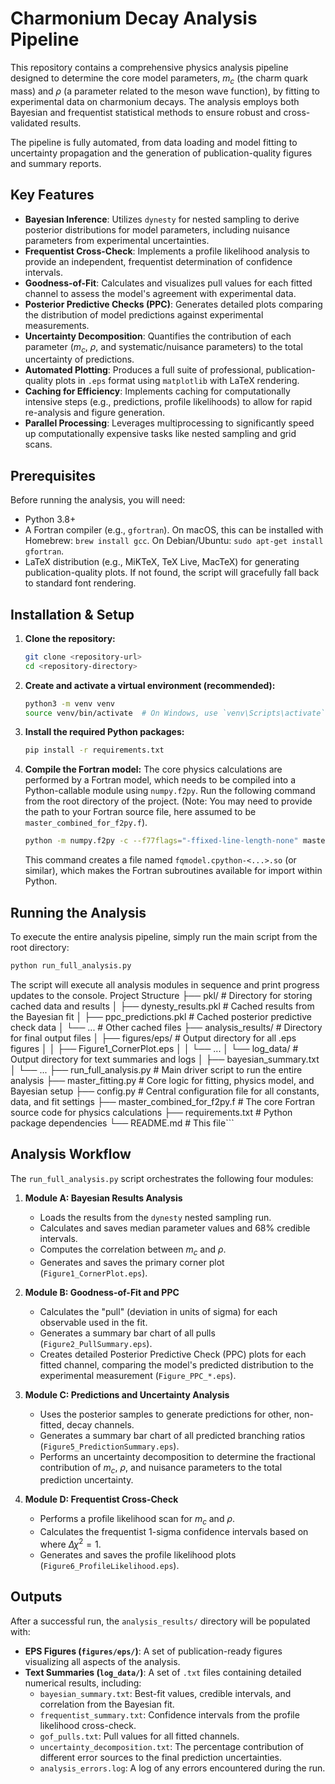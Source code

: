 # Charmonium Decay Analysis Pipeline

This repository contains a comprehensive physics analysis pipeline designed to determine the core model parameters, $m_c$ (the charm quark mass) and $\rho$ (a parameter related to the meson wave function), by fitting to experimental data on charmonium decays. The analysis employs both Bayesian and frequentist statistical methods to ensure robust and cross-validated results.

The pipeline is fully automated, from data loading and model fitting to uncertainty propagation and the generation of publication-quality figures and summary reports.

## Key Features

- **Bayesian Inference**: Utilizes `dynesty` for nested sampling to derive posterior distributions for model parameters, including nuisance parameters from experimental uncertainties.
- **Frequentist Cross-Check**: Implements a profile likelihood analysis to provide an independent, frequentist determination of confidence intervals.
- **Goodness-of-Fit**: Calculates and visualizes pull values for each fitted channel to assess the model's agreement with experimental data.
- **Posterior Predictive Checks (PPC)**: Generates detailed plots comparing the distribution of model predictions against experimental measurements.
- **Uncertainty Decomposition**: Quantifies the contribution of each parameter ($m_c$, $\rho$, and systematic/nuisance parameters) to the total uncertainty of predictions.
- **Automated Plotting**: Produces a full suite of professional, publication-quality plots in `.eps` format using `matplotlib` with LaTeX rendering.
- **Caching for Efficiency**: Implements caching for computationally intensive steps (e.g., predictions, profile likelihoods) to allow for rapid re-analysis and figure generation.
- **Parallel Processing**: Leverages multiprocessing to significantly speed up computationally expensive tasks like nested sampling and grid scans.

## Prerequisites

Before running the analysis, you will need:
- Python 3.8+
- A Fortran compiler (e.g., `gfortran`). On macOS, this can be installed with Homebrew: `brew install gcc`. On Debian/Ubuntu: `sudo apt-get install gfortran`.
- LaTeX distribution (e.g., MiKTeX, TeX Live, MacTeX) for generating publication-quality plots. If not found, the script will gracefully fall back to standard font rendering.

## Installation & Setup

1.  **Clone the repository:**
    ```bash
    git clone <repository-url>
    cd <repository-directory>
    ```

2.  **Create and activate a virtual environment (recommended):**
    ```bash
    python3 -m venv venv
    source venv/bin/activate  # On Windows, use `venv\Scripts\activate`
    ```

3.  **Install the required Python packages:**
    ```bash
    pip install -r requirements.txt
    ```

4.  **Compile the Fortran model:**
    The core physics calculations are performed by a Fortran model, which needs to be compiled into a Python-callable module using `numpy.f2py`. Run the following command from the root directory of the project. (Note: You may need to provide the path to your Fortran source file, here assumed to be `master_combined_for_f2py.f`).

    ```bash
    python -m numpy.f2py -c --f77flags="-ffixed-line-length-none" master_combined_for_f2py.f -m fqmodel --f90flags="-mcmodel=large --no-pie"
    ```
    This command creates a file named `fqmodel.cpython-<...>.so` (or similar), which makes the Fortran subroutines available for import within Python.

## Running the Analysis

To execute the entire analysis pipeline, simply run the main script from the root directory:

```bash
python run_full_analysis.py
```
The script will execute all analysis modules in sequence and print progress updates to the console.
Project Structure
├── pkl/                            # Directory for storing cached data and results
│   ├── dynesty_results.pkl         # Cached results from the Bayesian fit
│   ├── ppc_predictions.pkl         # Cached posterior predictive check data
│   └── ...                         # Other cached files
├── analysis_results/               # Directory for final output files
│   ├── figures/eps/                # Output directory for all .eps figures
│   │   ├── Figure1_CornerPlot.eps
│   │   └── ...
│   └── log_data/                   # Output directory for text summaries and logs
│       ├── bayesian_summary.txt
│       └── ...
├── run_full_analysis.py            # Main driver script to run the entire analysis
├── master_fitting.py               # Core logic for fitting, physics model, and Bayesian setup
├── config.py                       # Central configuration file for all constants, data, and fit settings
├── master_combined_for_f2py.f      # The core Fortran source code for physics calculations
├── requirements.txt                # Python package dependencies
└── README.md                       # This file```

## Analysis Workflow

The `run_full_analysis.py` script orchestrates the following four modules:

1.  **Module A: Bayesian Results Analysis**
    -   Loads the results from the `dynesty` nested sampling run.
    -   Calculates and saves median parameter values and 68% credible intervals.
    -   Computes the correlation between $m_c$ and $\rho$.
    -   Generates and saves the primary corner plot (`Figure1_CornerPlot.eps`).

2.  **Module B: Goodness-of-Fit and PPC**
    -   Calculates the "pull" (deviation in units of sigma) for each observable used in the fit.
    -   Generates a summary bar chart of all pulls (`Figure2_PullSummary.eps`).
    -   Creates detailed Posterior Predictive Check (PPC) plots for each fitted channel, comparing the model's predicted distribution to the experimental measurement (`Figure_PPC_*.eps`).

3.  **Module C: Predictions and Uncertainty Analysis**
    -   Uses the posterior samples to generate predictions for other, non-fitted, decay channels.
    -   Generates a summary bar chart of all predicted branching ratios (`Figure5_PredictionSummary.eps`).
    -   Performs an uncertainty decomposition to determine the fractional contribution of $m_c$, $\rho$, and nuisance parameters to the total prediction uncertainty.

4.  **Module D: Frequentist Cross-Check**
    -   Performs a profile likelihood scan for $m_c$ and $\rho$.
    -   Calculates the frequentist 1-sigma confidence intervals based on where $\Delta\chi^2 = 1$.
    -   Generates and saves the profile likelihood plots (`Figure6_ProfileLikelihood.eps`).

## Outputs

After a successful run, the `analysis_results/` directory will be populated with:

-   **EPS Figures (`figures/eps/`)**: A set of publication-ready figures visualizing all aspects of the analysis.
-   **Text Summaries (`log_data/`)**: A set of `.txt` files containing detailed numerical results, including:
    -   `bayesian_summary.txt`: Best-fit values, credible intervals, and correlation from the Bayesian fit.
    -   `frequentist_summary.txt`: Confidence intervals from the profile likelihood cross-check.
    -   `gof_pulls.txt`: Pull values for all fitted channels.
    -   `uncertainty_decomposition.txt`: The percentage contribution of different error sources to the final prediction uncertainties.
    -   `analysis_errors.log`: A log of any errors encountered during the run.
